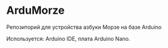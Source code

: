 # ArduMorze
Репозиторий для устройства азбуки Морзе на базе Arduino 

Используется: Arduino IDE, плата Arduino Nano.
